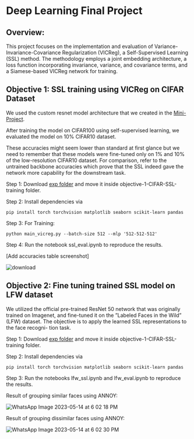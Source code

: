 # Deep Learning Final Project

## Overview:
This project focuses on the implementation and evaluation of
Variance-Invariance-Covariance Regularization (VICReg), a
Self-Supervised Learning (SSL) method. The methodology
employs a joint embedding architecture, a loss function
incorporating invariance, variance, and covariance terms,
and a Siamese-based VICReg network for training.

## Objective 1: SSL training using VICReg on CIFAR Dataset
We used the custom resnet model architecture that we created in the [Mini-Project](https://github.com/shreyjasuja/cifar_10_custom_resnet).

After training the model on CIFAR100 using self-supervised learning, we evaluated the model on 10% CIFAR10 dataset.

These accuracies might seem lower than standard at first glance but we need to remember that these models were fine-tuned only on 1% and 10% of the low-resolution CIFAR10 dataset. 
For comparison, refer to the untrained backbone accuracies which prove that the SSL indeed gave the network more capability for the downstream task.

Step 1: Download [exp folder](https://drive.google.com/drive/folders/1YvShKyGbXxjqYAgbzIsw_lyoyLXMsKYM?usp=share_link) and move it inside objective-1-CIFAR-SSL-training folder.

Step 2: Install dependencies via 
```
pip install torch torchvision matplotlib seaborn scikit-learn pandas
```
Step 3: For Training: 
```
python main_vicreg.py --batch-size 512 --mlp '512-512-512'
```
Step 4: Run the notebook ssl_eval.ipynb to reproduce the results.

[Add accuracies table screenshot]

![download](https://github.com/shreyjasuja/vicreg_dl/assets/30201131/0228baeb-859c-49b8-9e4c-74f06e30507c)

## Objective 2: Fine tuning trained SSL model on LFW dataset
We utilized the official pre-trained ResNet 50 network that
was originally trained on Imagenet, and fine-tuned it on the
”Labeled Faces in the Wild” (LFW) dataset. The objective is
to apply the learned SSL representations to the face recogni-
tion task.

Step 1: Download [exp folder](https://drive.google.com/drive/folders/1LB_KcYa3bsCKaBAOKTaEn1WbCVj9PmXx?usp=share_link) and move it inside objective-1-CIFAR-SSL-training folder.

Step 2: Install dependencies via 
```
pip install torch torchvision matplotlib seaborn scikit-learn pandas
```

Step 3: Run the notebooks lfw_ssl.ipynb and lfw_eval.ipynb to reproduce the results.

Result of grouping similar faces using ANNOY:

![WhatsApp Image 2023-05-14 at 6 02 18 PM](https://github.com/shreyjasuja/vicreg_dl/assets/30201131/feeeb9af-3d76-47f0-a953-d123a7b72a14)

Result of grouping dissimilar faces using ANNOY:

![WhatsApp Image 2023-05-14 at 6 02 30 PM](https://github.com/shreyjasuja/vicreg_dl/assets/30201131/e233ea5f-4cda-4dd8-98f5-ec41e0b36e70)
